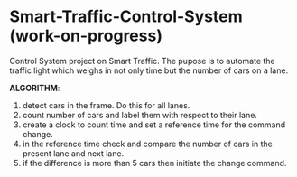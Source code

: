 # Smart-Traffic-Control-System (work-on-progress)

Control System project on Smart Traffic. The pupose is to automate the traffic light which weighs in not only time but the number of cars on a lane.

**ALGORITHM**:

1. detect cars in the frame. Do this for all lanes.
2. count number of cars and label them with respect to their lane.
3. create a clock to count time and set a reference time for the command change.
4. in the reference time check and compare the number of cars in the present lane and next lane.
5. if the difference is more than 5 cars then initiate the change command.
